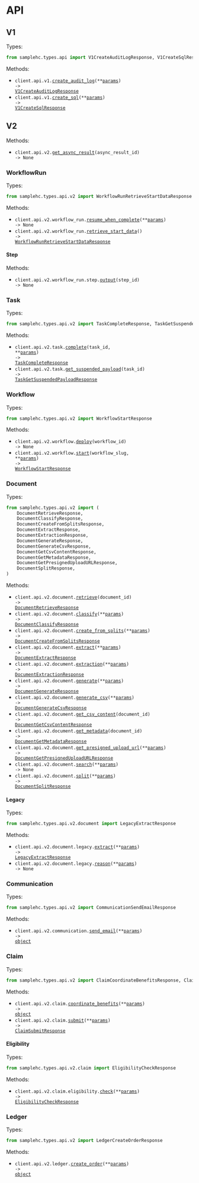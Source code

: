 # API

## V1

Types:

```python
from samplehc.types.api import V1CreateAuditLogResponse, V1CreateSqlResponse
```

Methods:

- <code title="post /api/v1/audit-logs">client.api.v1.<a href="./src/samplehc/resources/api/v1.py">create_audit_log</a>(\*\*<a href="src/samplehc/types/api/v1_create_audit_log_params.py">params</a>) -> <a href="./src/samplehc/types/api/v1_create_audit_log_response.py">V1CreateAuditLogResponse</a></code>
- <code title="post /api/v1/sql">client.api.v1.<a href="./src/samplehc/resources/api/v1.py">create_sql</a>(\*\*<a href="src/samplehc/types/api/v1_create_sql_params.py">params</a>) -> <a href="./src/samplehc/types/api/v1_create_sql_response.py">V1CreateSqlResponse</a></code>

## V2

Methods:

- <code title="get /api/v2/async-result/{asyncResultId}">client.api.v2.<a href="./src/samplehc/resources/api/v2/v2.py">get_async_result</a>(async_result_id) -> None</code>

### WorkflowRun

Types:

```python
from samplehc.types.api.v2 import WorkflowRunRetrieveStartDataResponse
```

Methods:

- <code title="post /api/v2/workflow-run/resume-when-complete">client.api.v2.workflow_run.<a href="./src/samplehc/resources/api/v2/workflow_run/workflow_run.py">resume_when_complete</a>(\*\*<a href="src/samplehc/types/api/v2/workflow_run_resume_when_complete_params.py">params</a>) -> None</code>
- <code title="get /api/v2/workflow-run/start-data">client.api.v2.workflow_run.<a href="./src/samplehc/resources/api/v2/workflow_run/workflow_run.py">retrieve_start_data</a>() -> <a href="./src/samplehc/types/api/v2/workflow_run_retrieve_start_data_response.py">WorkflowRunRetrieveStartDataResponse</a></code>

#### Step

Methods:

- <code title="get /api/v2/workflow-run/step/{stepId}/output">client.api.v2.workflow_run.step.<a href="./src/samplehc/resources/api/v2/workflow_run/step.py">output</a>(step_id) -> None</code>

### Task

Types:

```python
from samplehc.types.api.v2 import TaskCompleteResponse, TaskGetSuspendedPayloadResponse
```

Methods:

- <code title="post /api/v2/task/{taskId}/complete">client.api.v2.task.<a href="./src/samplehc/resources/api/v2/task.py">complete</a>(task_id, \*\*<a href="src/samplehc/types/api/v2/task_complete_params.py">params</a>) -> <a href="./src/samplehc/types/api/v2/task_complete_response.py">TaskCompleteResponse</a></code>
- <code title="get /api/v2/task/{taskId}/suspended-payload">client.api.v2.task.<a href="./src/samplehc/resources/api/v2/task.py">get_suspended_payload</a>(task_id) -> <a href="./src/samplehc/types/api/v2/task_get_suspended_payload_response.py">TaskGetSuspendedPayloadResponse</a></code>

### Workflow

Types:

```python
from samplehc.types.api.v2 import WorkflowStartResponse
```

Methods:

- <code title="post /api/v2/workflow/{workflowId}/deploy">client.api.v2.workflow.<a href="./src/samplehc/resources/api/v2/workflow.py">deploy</a>(workflow_id) -> None</code>
- <code title="post /api/v2/workflow/{workflowSlug}/start">client.api.v2.workflow.<a href="./src/samplehc/resources/api/v2/workflow.py">start</a>(workflow_slug, \*\*<a href="src/samplehc/types/api/v2/workflow_start_params.py">params</a>) -> <a href="./src/samplehc/types/api/v2/workflow_start_response.py">WorkflowStartResponse</a></code>

### Document

Types:

```python
from samplehc.types.api.v2 import (
    DocumentRetrieveResponse,
    DocumentClassifyResponse,
    DocumentCreateFromSplitsResponse,
    DocumentExtractResponse,
    DocumentExtractionResponse,
    DocumentGenerateResponse,
    DocumentGenerateCsvResponse,
    DocumentGetCsvContentResponse,
    DocumentGetMetadataResponse,
    DocumentGetPresignedUploadURLResponse,
    DocumentSplitResponse,
)
```

Methods:

- <code title="get /api/v2/document/{documentId}">client.api.v2.document.<a href="./src/samplehc/resources/api/v2/document/document.py">retrieve</a>(document_id) -> <a href="./src/samplehc/types/api/v2/document_retrieve_response.py">DocumentRetrieveResponse</a></code>
- <code title="post /api/v2/document/classify">client.api.v2.document.<a href="./src/samplehc/resources/api/v2/document/document.py">classify</a>(\*\*<a href="src/samplehc/types/api/v2/document_classify_params.py">params</a>) -> <a href="./src/samplehc/types/api/v2/document_classify_response.py">DocumentClassifyResponse</a></code>
- <code title="post /api/v2/document/create-from-splits">client.api.v2.document.<a href="./src/samplehc/resources/api/v2/document/document.py">create_from_splits</a>(\*\*<a href="src/samplehc/types/api/v2/document_create_from_splits_params.py">params</a>) -> <a href="./src/samplehc/types/api/v2/document_create_from_splits_response.py">DocumentCreateFromSplitsResponse</a></code>
- <code title="post /api/v2/document/extract">client.api.v2.document.<a href="./src/samplehc/resources/api/v2/document/document.py">extract</a>(\*\*<a href="src/samplehc/types/api/v2/document_extract_params.py">params</a>) -> <a href="./src/samplehc/types/api/v2/document_extract_response.py">DocumentExtractResponse</a></code>
- <code title="post /api/v2/document/extraction">client.api.v2.document.<a href="./src/samplehc/resources/api/v2/document/document.py">extraction</a>(\*\*<a href="src/samplehc/types/api/v2/document_extraction_params.py">params</a>) -> <a href="./src/samplehc/types/api/v2/document_extraction_response.py">DocumentExtractionResponse</a></code>
- <code title="post /api/v2/document/generate">client.api.v2.document.<a href="./src/samplehc/resources/api/v2/document/document.py">generate</a>(\*\*<a href="src/samplehc/types/api/v2/document_generate_params.py">params</a>) -> <a href="./src/samplehc/types/api/v2/document_generate_response.py">DocumentGenerateResponse</a></code>
- <code title="post /api/v2/document/generate-csv">client.api.v2.document.<a href="./src/samplehc/resources/api/v2/document/document.py">generate_csv</a>(\*\*<a href="src/samplehc/types/api/v2/document_generate_csv_params.py">params</a>) -> <a href="./src/samplehc/types/api/v2/document_generate_csv_response.py">DocumentGenerateCsvResponse</a></code>
- <code title="get /api/v2/document/{documentId}/csv-content">client.api.v2.document.<a href="./src/samplehc/resources/api/v2/document/document.py">get_csv_content</a>(document_id) -> <a href="./src/samplehc/types/api/v2/document_get_csv_content_response.py">DocumentGetCsvContentResponse</a></code>
- <code title="get /api/v2/document/{documentId}/metadata">client.api.v2.document.<a href="./src/samplehc/resources/api/v2/document/document.py">get_metadata</a>(document_id) -> <a href="./src/samplehc/types/api/v2/document_get_metadata_response.py">DocumentGetMetadataResponse</a></code>
- <code title="post /api/v2/document/presigned-upload-url">client.api.v2.document.<a href="./src/samplehc/resources/api/v2/document/document.py">get_presigned_upload_url</a>(\*\*<a href="src/samplehc/types/api/v2/document_get_presigned_upload_url_params.py">params</a>) -> <a href="./src/samplehc/types/api/v2/document_get_presigned_upload_url_response.py">DocumentGetPresignedUploadURLResponse</a></code>
- <code title="post /api/v2/document/search">client.api.v2.document.<a href="./src/samplehc/resources/api/v2/document/document.py">search</a>(\*\*<a href="src/samplehc/types/api/v2/document_search_params.py">params</a>) -> None</code>
- <code title="post /api/v2/document/split">client.api.v2.document.<a href="./src/samplehc/resources/api/v2/document/document.py">split</a>(\*\*<a href="src/samplehc/types/api/v2/document_split_params.py">params</a>) -> <a href="./src/samplehc/types/api/v2/document_split_response.py">DocumentSplitResponse</a></code>

#### Legacy

Types:

```python
from samplehc.types.api.v2.document import LegacyExtractResponse
```

Methods:

- <code title="post /api/v2/document/legacy/extract">client.api.v2.document.legacy.<a href="./src/samplehc/resources/api/v2/document/legacy.py">extract</a>(\*\*<a href="src/samplehc/types/api/v2/document/legacy_extract_params.py">params</a>) -> <a href="./src/samplehc/types/api/v2/document/legacy_extract_response.py">LegacyExtractResponse</a></code>
- <code title="post /api/v2/document/legacy/reason">client.api.v2.document.legacy.<a href="./src/samplehc/resources/api/v2/document/legacy.py">reason</a>(\*\*<a href="src/samplehc/types/api/v2/document/legacy_reason_params.py">params</a>) -> None</code>

### Communication

Types:

```python
from samplehc.types.api.v2 import CommunicationSendEmailResponse
```

Methods:

- <code title="post /api/v2/communication/send-email">client.api.v2.communication.<a href="./src/samplehc/resources/api/v2/communication.py">send_email</a>(\*\*<a href="src/samplehc/types/api/v2/communication_send_email_params.py">params</a>) -> <a href="./src/samplehc/types/api/v2/communication_send_email_response.py">object</a></code>

### Claim

Types:

```python
from samplehc.types.api.v2 import ClaimCoordinateBenefitsResponse, ClaimSubmitResponse
```

Methods:

- <code title="post /api/v2/claim/coordination-of-benefits">client.api.v2.claim.<a href="./src/samplehc/resources/api/v2/claim/claim.py">coordinate_benefits</a>(\*\*<a href="src/samplehc/types/api/v2/claim_coordinate_benefits_params.py">params</a>) -> <a href="./src/samplehc/types/api/v2/claim_coordinate_benefits_response.py">object</a></code>
- <code title="post /api/v2/claim/submission">client.api.v2.claim.<a href="./src/samplehc/resources/api/v2/claim/claim.py">submit</a>(\*\*<a href="src/samplehc/types/api/v2/claim_submit_params.py">params</a>) -> <a href="./src/samplehc/types/api/v2/claim_submit_response.py">ClaimSubmitResponse</a></code>

#### Eligibility

Types:

```python
from samplehc.types.api.v2.claim import EligibilityCheckResponse
```

Methods:

- <code title="post /api/v2/claim/eligibility/check">client.api.v2.claim.eligibility.<a href="./src/samplehc/resources/api/v2/claim/eligibility.py">check</a>(\*\*<a href="src/samplehc/types/api/v2/claim/eligibility_check_params.py">params</a>) -> <a href="./src/samplehc/types/api/v2/claim/eligibility_check_response.py">EligibilityCheckResponse</a></code>

### Ledger

Types:

```python
from samplehc.types.api.v2 import LedgerCreateOrderResponse
```

Methods:

- <code title="post /api/v2/ledger/new-order">client.api.v2.ledger.<a href="./src/samplehc/resources/api/v2/ledger.py">create_order</a>(\*\*<a href="src/samplehc/types/api/v2/ledger_create_order_params.py">params</a>) -> <a href="./src/samplehc/types/api/v2/ledger_create_order_response.py">object</a></code>

